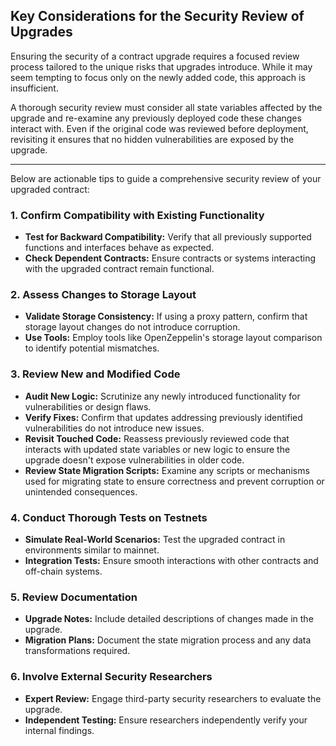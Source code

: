 ## Key Considerations for the Security Review of Upgrades

Ensuring the security of a contract upgrade requires a focused review process tailored to the unique risks that upgrades introduce. While it may seem tempting to focus only on the newly added code, this approach is insufficient. 

A thorough security review must consider all state variables affected by the upgrade and re-examine any previously deployed code these changes interact with. Even if the original code was reviewed before deployment, revisiting it ensures that no hidden vulnerabilities are exposed by the upgrade.

---

Below are actionable tips to guide a comprehensive security review of your upgraded contract:

### 1. Confirm Compatibility with Existing Functionality  
- **Test for Backward Compatibility:** Verify that all previously supported functions and interfaces behave as expected.  
- **Check Dependent Contracts:** Ensure contracts or systems interacting with the upgraded contract remain functional.  

### 2. Assess Changes to Storage Layout  
- **Validate Storage Consistency:** If using a proxy pattern, confirm that storage layout changes do not introduce corruption.  
- **Use Tools:** Employ tools like OpenZeppelin's storage layout comparison to identify potential mismatches.  

### 3. Review New and Modified Code  
- **Audit New Logic:** Scrutinize any newly introduced functionality for vulnerabilities or design flaws.  
- **Verify Fixes:** Confirm that updates addressing previously identified vulnerabilities do not introduce new issues.  
- **Revisit Touched Code:** Reassess previously reviewed code that interacts with updated state variables or new logic to ensure the upgrade doesn't expose vulnerabilities in older code.  
- **Review State Migration Scripts:** Examine any scripts or mechanisms used for migrating state to ensure correctness and prevent corruption or unintended consequences.  

### 4. Conduct Thorough Tests on Testnets  
- **Simulate Real-World Scenarios:** Test the upgraded contract in environments similar to mainnet.  
- **Integration Tests:** Ensure smooth interactions with other contracts and off-chain systems.  

### 5. Review Documentation  
- **Upgrade Notes:** Include detailed descriptions of changes made in the upgrade.  
- **Migration Plans:** Document the state migration process and any data transformations required.  

### 6. Involve External Security Researchers  
- **Expert Review:** Engage third-party security researchers to evaluate the upgrade.  
- **Independent Testing:** Ensure researchers independently verify your internal findings.  
